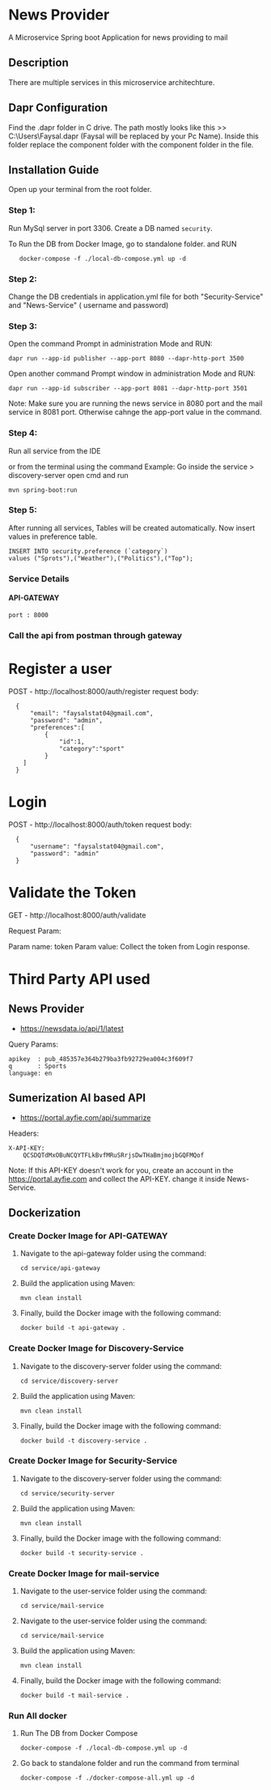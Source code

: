 # News Provider
A Microservice Spring boot Application for news providing to mail

## Description
There are multiple services in this microservice architechture. 

## Dapr Configuration
Find the .dapr folder in C drive. The path mostly looks like this >> C:\Users\Faysal\.dapr (Faysal will be replaced by your Pc Name). Inside this folder replace the component folder with the component folder in the file.
## Installation Guide
Open up your terminal from the root folder.
### Step 1:
Run MySql server in port 3306. Create a DB named `security`. 

To Run the DB from Docker Image, go to standalone folder. and RUN

       docker-compose -f ./local-db-compose.yml up -d
    
### Step 2:
Change the DB credentials in application.yml file for both "Security-Service" and "News-Service" ( username and password)
### Step 3:
Open the command Prompt in administration Mode and RUN:
```
dapr run --app-id publisher --app-port 8080 --dapr-http-port 3500
```
Open another command Prompt window in administration Mode and RUN:

```
dapr run --app-id subscriber --app-port 8081 --dapr-http-port 3501
```
Note: Make sure you are running the news service in 8080 port and the mail service in 8081 port. Otherwise cahnge the app-port value in the command.
### Step 4:
Run all service from the IDE 

or from the terminal using the command 
Example: Go inside the service > discovery-server open cmd and run
```
mvn spring-boot:run
```
### Step 5:
After running all services, Tables will be created automatically.
Now insert values in preference table.
```
INSERT INTO security.preference (`category`) 
values ("Sprots"),("Weather"),("Politics"),("Top");
```

### Service Details

#### API-GATEWAY
```
port : 8000
```
### Call the api from postman through gateway


# Register a user
POST - http://localhost:8000/auth/register
	request body:
  ```
	{
		"email": "faysalstat04@gmail.com",
		"password": "admin",
		"preferences":[
			{
				"id":1,
				"category":"sport"
			}
	  ]
	}
 ```

# Login
POST - http://localhost:8000/auth/token
	request body:
  ```
	{
		"username": "faysalstat04@gmail.com",
		"password": "admin"
	}
```
# Validate the Token
GET - http://localhost:8000/auth/validate

Request Param:

Param name: token
Param value: Collect the token from Login response.

# Third Party API used
## News Provider
- https://newsdata.io/api/1/latest

Query Params:

    apikey  : pub_485357e364b279ba3fb92729ea004c3f609f7
    q       : Sports
    language: en

## Sumerization AI based API
- https://portal.ayfie.com/api/summarize

Headers:

    X-API-KEY:
        QCSDQTdMxOBuNCQYTFLkBvfMRuSRrjsDwTHaBmjmojbGQFMQof

Note: If this API-KEY doesn't work for you, create an account in the https://portal.ayfie.com and collect the API-KEY. change it inside News-Service.

## Dockerization
### Create Docker Image for API-GATEWAY 
1. Navigate to the api-gateway folder using the command:
    ```
    cd service/api-gateway
    ```
3. Build the application using Maven:
    ```
    mvn clean install
    ```
4. Finally, build the Docker image with the following command:
    ```
    docker build -t api-gateway .
    ```
### Create Docker Image for Discovery-Service 
1. Navigate to the discovery-server folder using the command:
    ```
    cd service/discovery-server
    ```
3. Build the application using Maven:
    ```
    mvn clean install
    ```
4. Finally, build the Docker image with the following command:
    ```
    docker build -t discovery-service .
    ```
### Create Docker Image for Security-Service 
1. Navigate to the discovery-server folder using the command:
    ```
    cd service/security-server
    ```
3. Build the application using Maven:
    ```
    mvn clean install
    ```
4. Finally, build the Docker image with the following command:
    ```
    docker build -t security-service .
    ```
### Create Docker Image for mail-service 

1. Navigate to the user-service folder using the command:
    ```
    cd service/mail-service
    ```

2. Navigate to the user-service folder using the command:
    ```
    cd service/mail-service
    ```
3. Build the application using Maven:
    ```
    mvn clean install
    ```
9. Finally, build the Docker image with the following command:
    ```
    docker build -t mail-service .
    ```
### Run All docker
1. Run The DB from Docker Compose
    ```
    docker-compose -f ./local-db-compose.yml up -d
    ```

2. Go back to standalone folder and run the command from terminal
 
    ```
    docker-compose -f ./docker-compose-all.yml up -d
    ```



